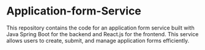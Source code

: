 # Application-form-Service

This repository contains the code for an application form service built with Java Spring Boot for the backend and React.js for the frontend. 
This service allows users to create, submit, and manage application forms efficiently.
